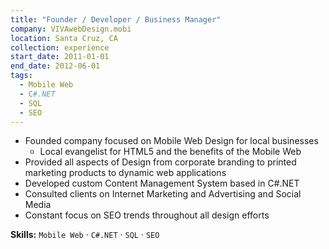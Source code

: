 ```yaml
---
title: "Founder / Developer / Business Manager"
company: VIVAwebDesign.mobi
location: Santa Cruz, CA
collection: experience
start_date: 2011-01-01
end_date: 2012-06-01
tags:
  - Mobile Web
  - C#.NET
  - SQL
  - SEO
--- 
```


* Founded company focused on Mobile Web Design for local businesses
  - Local evangelist for HTML5 and the benefits of the Mobile Web
* Provided all aspects of Design from corporate branding to printed marketing products to dynamic web applications
* Developed custom Content Management System based in C#.NET
* Consulted clients on Internet Marketing and Advertising and Social Media
* Constant focus on SEO trends throughout all design efforts

__Skills:__ `Mobile Web` · `C#.NET` · `SQL` · `SEO`
